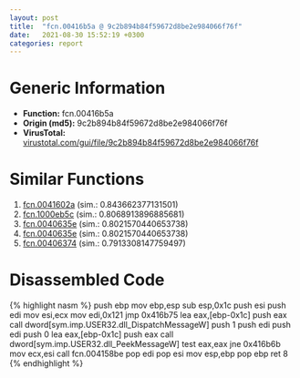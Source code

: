 ```yaml
---
layout: post
title:  "fcn.00416b5a @ 9c2b894b84f59672d8be2e984066f76f"
date:   2021-08-30 15:52:19 +0300
categories: report
---
```


# Generic Information
- **Function:** fcn.00416b5a
- **Origin (md5):** 9c2b894b84f59672d8be2e984066f76f
- **VirusTotal:** [virustotal.com/gui/file/9c2b894b84f59672d8be2e984066f76f][virustotal_ref]



# Similar Functions

1. [fcn.0041602a][similar_1_ref] (sim.: 0.843662377131501)
2. [fcn.1000eb5c][similar_2_ref] (sim.: 0.8068913896885681)
3. [fcn.0040635e][similar_3_ref] (sim.: 0.8021570440653738)
4. [fcn.0040635e][similar_4_ref] (sim.: 0.8021570440653738)
5. [fcn.00406374][similar_5_ref] (sim.: 0.7913308147759497)


# Disassembled Code

{% highlight nasm %}
push ebp
mov ebp,esp
sub esp,0x1c
push esi
push edi
mov esi,ecx
mov edi,0x121
jmp 0x416b75
lea eax,[ebp-0x1c]
push eax
call dword[sym.imp.USER32.dll_DispatchMessageW]
push 1
push edi
push edi
push 0
lea eax,[ebp-0x1c]
push eax
call dword[sym.imp.USER32.dll_PeekMessageW]
test eax,eax
jne 0x416b6b
mov ecx,esi
call fcn.004158be
pop edi
pop esi
mov esp,ebp
pop ebp
ret 8
{% endhighlight %}


[similar_1_ref]: /report/fcn.0041602a@7b00dd8f2abf54a73bfb09681334ff78
[similar_2_ref]: /report/fcn.1000eb5c@e5d49e0823e602f2ee948ac39d32c1eb
[similar_3_ref]: /report/fcn.0040635e@5bfd33ece1aeef8bda2c7fc886262ed9
[similar_4_ref]: /report/fcn.0040635e@999ae3491971c32d67bd4c32561ea381
[similar_5_ref]: /report/fcn.00406374@510c8408eb3f0420e19240592ddc0b5b
[virustotal_ref]: https://www.virustotal.com/gui/file/9c2b894b84f59672d8be2e984066f76f
